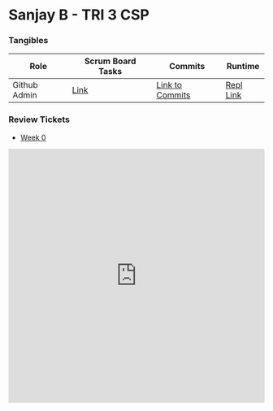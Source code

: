 # Sanjay B - TRI 3 CSP 


### Tangibles

| Role  | Scrum Board Tasks  | Commits  |  Runtime |
|---|---|---|---|
| Github Admin  | [Link](https://github.com/Reem57/n224-too/projects/1?card_filter_query=assignee%3Asanjayb06)  | [Link to Commits](https://github.com/Reem57/n224-too/commits?author=SanjayB06)  |  [Repl Link](https://replit.com/@SanjayBharadwa3/csptri3) |

### Review Tickets
- [Week 0](https://github.com/SanjayB06/csptri3/issues/1)

<iframe frameborder="0" width="100%" height="500px" src="https://replit.com/@SanjayBharadwa3/csptri3?embed=true"></iframe>

